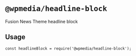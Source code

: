 # `@wpmedia/headline-block`

Fusion News Theme headline block

## Usage

```
const headlineBlock = require('@wpmedia/headline-block');
```

